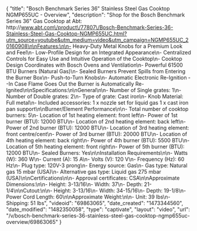 {
    "title": "Bosch Benchmark Series 36\" Stainless Steel Gas Cooktop NGMP655UC - Overview",
    "description": "Shop for the Bosch Benchmark Series 36\" Gas Cooktop at Abt: http:\/\/www.abt.com\/product\/77807\/Bosch-Benchmark-Series-36-Stainless-Steel-Gas-Cooktop-NGMP655UC.html?utm_source=youtube&utm_medium=video&utm_campaign=NGMP655UC_20160908\n\nFeatures:\n\n- Heavy-Duty Metal Knobs for a Premium Look and Feel\n- Low-Profile Design for an Integrated Appearance\n- Centralized Controls for Easy Use and Intuitive Operation of the Cooktop\n- Cooktop Design Coordinates with Bosch Ovens and Ventilation\n- Powerful 61500 BTU Burners (Natural Gas)\n- Sealed Burners Prevent Spills from Entering the Burner Box\n- Push-to-Turn Knobs\n- Automatic Electronic Re-Ignition --In Case Flame Goes Out the Burner is Automatically Re-Ignited\n\nSpecifications:\n\nGeneral\n\n- Number of Single grates: 1\n- Number of Double grates: 2\n- Type of grate: Cast iron\n- Knob Material: Full metal\n- Included accessories: 1 x nozzle set for liquid gas 1 x cast iron pan support\n\nBurner\/Element Performance\n\n- Total number of cooktop burners: 5\n- Location of 1st heating element: front left\n- Power of 1st burner (BTU): 12000 BTU\n- Location of 2nd heating element: back left\n- Power of 2nd burner (BTU): 12000 BTU\n- Location of 3rd heating element: front centre\/cent\n- Power of 3rd burner (BTU): 20000 BTU\n- Location of 4th heating element: back right\n- Power of 4th burner (BTU): 5500 BTU\n- Location of 5th heating element: front right\n- Power of 5th burner (BTU): 12000 BTU\n- Sealed Burners: Yes\n\nInstallation Requirements\n\n- Watts (W): 360 W\n- Current (A): 15 A\n- Volts (V): 120 V\n- Frequency (Hz): 60 Hz\n- Plug type: 120V-3 prong\n- Energy source: Gas\n- Gas type: Natural gas 15 mbar (USA)\n- Alternative gas type: Liquid gas 275 mbar (USA)\n\nCertifications\n\n- Approval certificates: CSA\n\nApproximate Dimensions:\n\n- Height: 3-13\/16\n- Width: 37\n- Depth: 21-1\/4\n\nCutout:\n\n- Height: 3-13\/16\n- Width: 34-15\/16\n- Depth: 19-1\/8\n- Power Cord Length: 60\n\nApproximate Weight:\n\n- Unit: 39 lbs\n- Shipping: 51 lbs",
    "videoid": "69863065",
    "date_created": "1473344560",
    "date_modified": "1482350058",
    "type": "captivate",
    "layout": "video",
    "url": "\/v\/bosch-benchmark-series-36-stainless-steel-gas-cooktop-ngmp655uc-overview\/69863065"
}